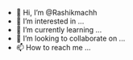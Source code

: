 - 👋 Hi, I’m @Rashikmachh
- 👀 I’m interested in ...
- 🌱 I’m currently learning ...
- 💞️ I’m looking to collaborate on ...
- 📫 How to reach me ...

<!---
Rashikmachh/Rashikmachh is a ✨ special ✨ repository because its `README.md` (this file) appears on your GitHub profile.
You can click the Preview link to take a look at your changes.
--->
